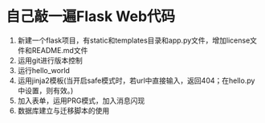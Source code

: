 # 自己敲一遍Flask Web代码

1. 新建一个flask项目，有static和templates目录和app.py文件，增加license文件和README.md文件
2. 运用git进行版本控制
3. 运行hello_world
4. 运用jinja2模板(当开启safe模式时，若url中直接输入<script>alert("goodboy")</script>，返回404；在hello.py中设置，则有效。)
5. 加入表单，运用PRG模式，加入消息闪现
6. 数据库建立与迁移脚本的使用
